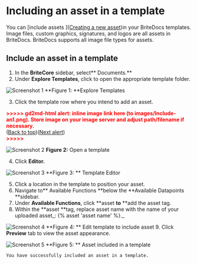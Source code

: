 

# Including an asset in a template 

You can [include assets ]([Creating a new asset](./BriteDocs-Creating_a_new_asset.md))in your BriteDocs templates. Image files, custom graphics, signatures, and logos are all assets in BriteDocs. BriteDocs supports all image file types for assets. 


## Include an asset in a template 



1. In the **BriteCore** sidebar, select** Documents.**
2. Under **Explore Templates**, click to open the appropriate template folder.



![Screenshot 1](./images/includeanasset1.jpg)
**Figure 1:  **Explore Templates 



3. Click the template row where you intend to add an asset.



<p id="gdcalert2" ><span style="color: red; font-weight: bold">>>>>>  gd2md-html alert: inline image link here (to images/Include-an1.png). Store image on your image server and adjust path/filename if necessary. </span><br>(<a href="#">Back to top</a>)(<a href="#gdcalert3">Next alert</a>)<br><span style="color: red; font-weight: bold">>>>>> </span></p>


![Screenshot 2](./images/includeanasset2.jpg)
**Figure 2:**  Open a template 



4. Click **Editor.**




![Screenshot 3](./images/includeanasset3.jpg)
**Figure 3: ** Template Editor 



5. Click a location in the template to position your asset. 
6. Navigate to** Available Functions **below the **Available Datapoints **sidebar.
7. Under **Available Functions**, click **asset **to** **add the asset tag.
8. Within the **asset **tag, replace asset name with the name of your uploaded asset_: {% asset 'asset name' %}._



![Screenshot 4](./images/includeanasset4.jpg)
 **Figure 4: ** Edit template to include asset 
9. Click **Preview** tab to view the asset appearance.



![Screenshot 5](./images/includeanasset5.jpg)
 **Figure 5: ** Asset included in a template 


    You have successfully included an asset in a template. 
